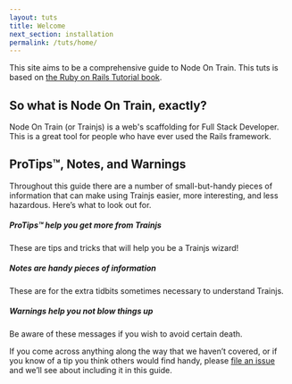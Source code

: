 ```yaml
---
layout: tuts
title: Welcome
next_section: installation
permalink: /tuts/home/
---
```


This site aims to be a comprehensive guide to Node On Train. This tuts is based on
[the Ruby on Rails Tutorial book](http://ruby.railstutorial.org).

## So what is Node On Train, exactly?

Node On Train (or Trainjs) is a web's scaffolding for Full Stack Developer.
This is a great tool for people who have ever used the Rails framework.

## ProTips™, Notes, and Warnings

Throughout this guide there are a number of small-but-handy pieces of
information that can make using Trainjs easier, more interesting, and less
hazardous. Here’s what to look out for.

<div class="note">
  <h5>ProTips™ help you get more from Trainjs</h5>
  <p>These are tips and tricks that will help you be a Trainjs wizard!</p>
</div>

<div class="note info">
  <h5>Notes are handy pieces of information</h5>
  <p>These are for the extra tidbits sometimes necessary to understand
	 Trainjs.</p>
</div>

<div class="note warning">
  <h5>Warnings help you not blow things up</h5>
  <p>Be aware of these messages if you wish to avoid certain death.</p>
</div>

If you come across anything along the way that we haven’t covered, or if you
know of a tip you think others would find handy, please [file an
issue](https://github.com/nodeontrain/trainjs/issues/new) and we’ll see about
including it in this guide.
